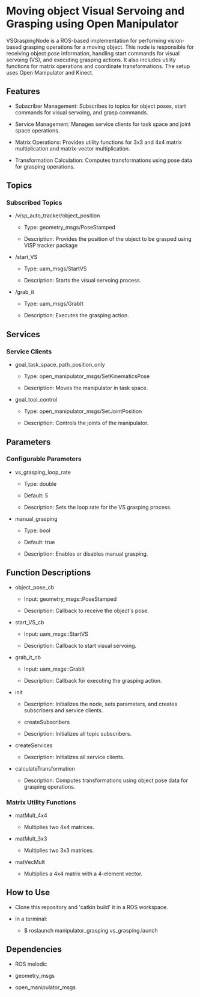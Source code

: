 # Moving object Visual Servoing and Grasping using Open Manipulator

VSGraspingNode is a ROS-based implementation for performing vision-based grasping operations for a moving object. This node is responsible for receiving object pose information, handling start commands for visual servoing (VS), and executing grasping actions. It also includes utility functions for matrix operations and coordinate transformations. The setup uses Open Manipulator and Kinect.

## Features

- Subscriber Management: Subscribes to topics for object poses, start commands for visual servoing, and grasp commands.

- Service Management: Manages service clients for task space and joint space operations.

- Matrix Operations: Provides utility functions for 3x3 and 4x4 matrix multiplication and matrix-vector multiplication.

- Transformation Calculation: Computes transformations using pose data for grasping operations.

## Topics

### Subscribed Topics

- /visp_auto_tracker/object_position

  - Type: geometry_msgs/PoseStamped

  - Description: Provides the position of the object to be grasped using ViSP tracker package

- /start_VS

  - Type: uam_msgs/StartVS

  - Description: Starts the visual servoing process.

- /grab_it

  - Type: uam_msgs/GrabIt

  - Description: Executes the grasping action.

## Services

### Service Clients

- goal_task_space_path_position_only

  - Type: open_manipulator_msgs/SetKinematicsPose

  - Description: Moves the manipulator in task space.

- goal_tool_control

  - Type: open_manipulator_msgs/SetJointPosition

  - Description: Controls the joints of the manipulator.

## Parameters

### Configurable Parameters

- vs_grasping_loop_rate

  - Type: double

  - Default: 5

  - Description: Sets the loop rate for the VS grasping process.

- manual_grasping

  - Type: bool

  - Default: true

  - Description: Enables or disables manual grasping.

## Function Descriptions

- object_pose_cb

  - Input: geometry_msgs::PoseStamped

  - Description: Callback to receive the object's pose.

- start_VS_cb

  - Input: uam_msgs::StartVS

  - Description: Callback to start visual servoing.

- grab_it_cb

  - Input: uam_msgs::GrabIt

  - Description: Callback for executing the grasping action.

- init

  - Description: Initializes the node, sets parameters, and creates subscribers and service clients.

  - createSubscribers

  - Description: Initializes all topic subscribers.

- createServices

  - Description: Initializes all service clients.

- calculateTransformation

  - Description: Computes transformations using object pose data for grasping operations.

### Matrix Utility Functions

- matMult_4x4

  - Multiplies two 4x4 matrices.

- matMult_3x3

  - Multiplies two 3x3 matrices.

- matVecMult

  - Multiplies a 4x4 matrix with a 4-element vector.

## How to Use

- Clone this repository and 'catkin build' it in a ROS workspace.

- In a terminal:
  - $ roslaunch manipulator_grasping vs_grasping.launch

## Dependencies

- ROS melodic

- geometry_msgs

- open_manipulator_msgs
